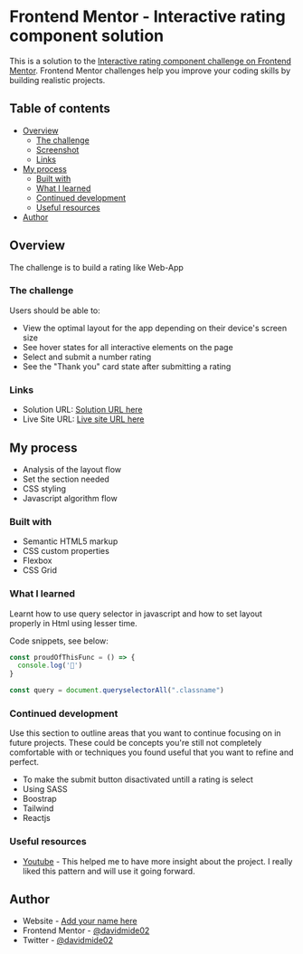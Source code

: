 # Frontend Mentor - Interactive rating component solution

This is a solution to the [Interactive rating component challenge on Frontend Mentor](https://www.frontendmentor.io/challenges/interactive-rating-component-koxpeBUmI). Frontend Mentor challenges help you improve your coding skills by building realistic projects. 

## Table of contents

- [Overview](#overview)
  - [The challenge](#the-challenge)
  - [Screenshot](#screenshot)
  - [Links](#links)
- [My process](#my-process)
  - [Built with](#built-with)
  - [What I learned](#what-i-learned)
  - [Continued development](#continued-development)
  - [Useful resources](#useful-resources)
- [Author](#author)

## Overview
The challenge is to build a rating like Web-App

### The challenge

Users should be able to:

- View the optimal layout for the app depending on their device's screen size
- See hover states for all interactive elements on the page
- Select and submit a number rating
- See the "Thank you" card state after submitting a rating



### Links

- Solution URL: [Solution URL here]([https://your-solution-url.com](https://github.com/Davidmide02/Interactive-components.git))
- Live Site URL: [Live site URL here]([https://your-live-site-url.com](https://davidmide02.github.io/Interactive-components/))

## My process
- Analysis of the layout flow
- Set the section needed
- CSS styling
- Javascript algorithm flow

### Built with

- Semantic HTML5 markup
- CSS custom properties
- Flexbox
- CSS Grid


### What I learned

Learnt how to use query selector in javascript and how to set layout properly in Html using lesser time.

Code snippets, see below:
```js
const proudOfThisFunc = () => {
  console.log('🎉')
}

const query = document.queryselectorAll(".classname")
```



### Continued development

Use this section to outline areas that you want to continue focusing on in future projects. These could be concepts you're still not completely comfortable with or techniques you found useful that you want to refine and perfect.

- To make the submit button disactivated untill a rating is select
- Using SASS
- Boostrap
- Tailwind
- Reactjs



### Useful resources

- [Youtube](https://www.youtube.com) - This helped me to have more insight about the project. I really liked this pattern and will use it going forward.



## Author

- Website - [Add your name here](https://www.your-site.com)
- Frontend Mentor - [@davidmide02](https://www.frontendmentor.io/profile/davidmide02)
- Twitter - [@davidmide02 ](https://www.twitter.com/davidmide02)

